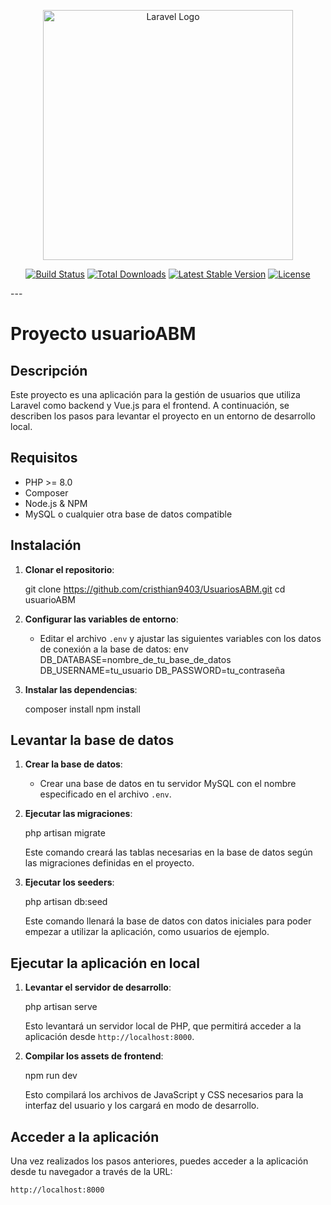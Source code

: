 <p align="center"><a href="https://laravel.com" target="_blank"><img src="https://raw.githubusercontent.com/laravel/art/master/logo-lockup/5%20SVG/2%20CMYK/1%20Full%20Color/laravel-logolockup-cmyk-red.svg" width="400" alt="Laravel Logo"></a></p>

<p align="center">
<a href="https://github.com/laravel/framework/actions"><img src="https://github.com/laravel/framework/workflows/tests/badge.svg" alt="Build Status"></a>
<a href="https://packagist.org/packages/laravel/framework"><img src="https://img.shields.io/packagist/dt/laravel/framework" alt="Total Downloads"></a>
<a href="https://packagist.org/packages/laravel/framework"><img src="https://img.shields.io/packagist/v/laravel/framework" alt="Latest Stable Version"></a>
<a href="https://packagist.org/packages/laravel/framework"><img src="https://img.shields.io/packagist/l/laravel/framework" alt="License"></a>
</p>
---

# Proyecto usuarioABM

## Descripción
Este proyecto es una aplicación para la gestión de usuarios que utiliza Laravel como backend y Vue.js para el frontend. A continuación, se describen los pasos para levantar el proyecto en un entorno de desarrollo local.

## Requisitos
- PHP >= 8.0
- Composer
- Node.js & NPM
- MySQL o cualquier otra base de datos compatible

## Instalación

1. **Clonar el repositorio**:
  
   git clone https://github.com/cristhian9403/UsuariosABM.git
   cd usuarioABM
  

2. **Configurar las variables de entorno**:
   - Editar el archivo `.env` y ajustar las siguientes variables con los datos de conexión a la base de datos:
    env
     DB_DATABASE=nombre_de_tu_base_de_datos
     DB_USERNAME=tu_usuario
     DB_PASSWORD=tu_contraseña
    

3. **Instalar las dependencias**:
   
   composer install
   npm install
   

## Levantar la base de datos

1. **Crear la base de datos**:
   - Crear una base de datos en tu servidor MySQL con el nombre especificado en el archivo `.env`.

2. **Ejecutar las migraciones**:
  
   php artisan migrate
  
   Este comando creará las tablas necesarias en la base de datos según las migraciones definidas en el proyecto.

3. **Ejecutar los seeders**:
  
   php artisan db:seed
  
   Este comando llenará la base de datos con datos iniciales para poder empezar a utilizar la aplicación, como usuarios de ejemplo.

## Ejecutar la aplicación en local

1. **Levantar el servidor de desarrollo**:
  
   php artisan serve
  
   Esto levantará un servidor local de PHP, que permitirá acceder a la aplicación desde `http://localhost:8000`.

2. **Compilar los assets de frontend**:
  
   npm run dev
  
   Esto compilará los archivos de JavaScript y CSS necesarios para la interfaz del usuario y los cargará en modo de desarrollo.

## Acceder a la aplicación
Una vez realizados los pasos anteriores, puedes acceder a la aplicación desde tu navegador a través de la URL:
```
http://localhost:8000
```

